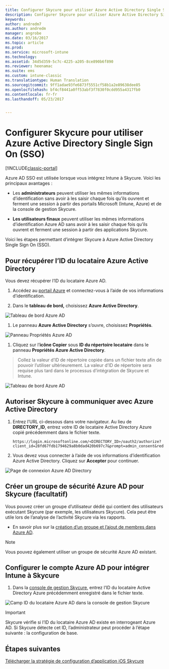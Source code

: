 ```yaml
---
title: Configurer Skycure pour utiliser Azure Active Directory Single Sign On | Microsoft Docs
description: Configurer Skycure pour utiliser Azure Active Directory Single Sign On (SSO)
keywords: 
author: andredm7
ms.author: andredm
manager: angrobe
ms.date: 03/16/2017
ms.topic: article
ms.prod: 
ms.service: microsoft-intune
ms.technology: 
ms.assetid: 34d5d359-5c7c-4225-a205-8ce890b6f890
ms.reviewer: heenamac
ms.suite: ems
ms.custom: intune-classic
ms.translationtype: Human Translation
ms.sourcegitcommit: 9ff1adae93fe6873f5551cf58b1a2e89638dee85
ms.openlocfilehash: bf4cf8441a0ff53abf3f7830f0cdd955a4317fb0
ms.contentlocale: fr-fr
ms.lasthandoff: 05/23/2017


---
```


# <a name="configure-skycure-to-use-azure-active-directory-single-sign-on-sso"></a>Configurer Skycure pour utiliser Azure Active Directory Single Sign On (SSO)

[!INCLUDE[classic-portal](../includes/classic-portal.md)]

Azure AD SSO est utilisée lorsque vous intégrez Intune à Skycure. Voici les principaux avantages :

-   Les **administrateurs** peuvent utiliser les mêmes informations d’identification sans avoir à les saisir chaque fois qu’ils ouvrent et ferment une session à partir des portails Microsoft (Intune, Azure) et de la console de gestion Skycure.

-   **Les utilisateurs finaux** peuvent utiliser les mêmes informations d’identification Azure AD sans avoir à les saisir chaque fois qu’ils ouvrent et ferment une session à partir des applications Skycure.

Voici les étapes permettant d’intégrer Skycure à Azure Active Directory Single Sign On (SSO).

## <a name="to-retrieve-the-azure-active-directory-tenant-id"></a>Pour récupérer l’ID du locataire Azure Active Directory

Vous devez récupérer l’ID du locataire Azure AD.

1.  Accédez au [portail Azure](https://portal.azure.com/) et connectez-vous à l’aide de vos informations d’identification.

2.  Dans le **tableau de bord,** choisissez **Azure Active Directory**.

![Tableau de bord Azure AD](../media/mtp/skycure-sso-1.png)

1.  Le panneau **Azure Active Directory** s’ouvre, choisissez **Propriétés**.

![Panneau Propriétés Azure AD](../media/mtp/skycure-sso-2.png)

1.  Cliquez sur l’**icône Copier** sous **ID du répertoire locataire** dans le panneau **Propriétés Azure Active Directory**.

> Collez la valeur d’ID de répertoire copiée dans un fichier texte afin de pouvoir l’utiliser ultérieurement. La valeur d’ID de répertoire sera requise plus tard dans le processus d’intégration de Skycure et Intune.

![Tableau de bord Azure AD](../media/mtp/skycure-sso-3.png)

## <a name="allow-skycure-to-communicate-with-azure-active-directory"></a>Autoriser Skycure à communiquer avec Azure Active Directory

1.  Entrez l’URL ci-dessous dans votre navigateur. Au lieu de **DIRECTORY_ID**, entrez votre ID de locataire Active Directory Azure copié précédemment dans le fichier texte.

        https://login.microsoftonline.com/<DIRECTORY_ID>/oauth2/authorize?client_id=28fd67fdb1794629a8b0dad420b697c7&prompt=admin_consent&redirect_uri=https%3A%2F%2Fmc.skycure.com%2Fapi%2Fexternal%2Fmdm%2Faad_app_consent%2Fmanagement_callback&response_type=code

2.  Vous devez vous connecter à l’aide de vos informations d’identification Azure Active Directory. Cliquez sur **Accepter** pour continuer.

![Page de connexion Azure AD Directory](../media/mtp/skycure-sso-4.png)

## <a name="create-an-azure-ad-security-group-for-skycure-optional"></a>Créer un groupe de sécurité Azure AD pour Skycure (facultatif)

Vous pouvez créer un groupe d’utilisateur dédié qui contient des utilisateurs exécutant Skycure (par exemple, les utilisateurs Skycure). Cela peut être utile lors de l’analyse de l’activité Skycure via les rapports.

-   En savoir plus sur la [création d’un groupe et l’ajout de membres dans Azure AD](https://docs.microsoft.com/azure/active-directory/active-directory-groups-create-azure-portal).

> [!NOTE] 
> Vous pouvez également utiliser un groupe de sécurité Azure AD existant.

## <a name="configure-the-azure-ad-account-to-integrate-intune-with-skycure"></a>Configurer le compte Azure AD pour intégrer Intune à Skycure

1.  Dans la [console de gestion Skycure](https://aad.skycure.com/), entrez l’ID du locataire Active Directory Azure précédemment enregistré dans le fichier texte.

![Camp ID du locataire Azure AD dans la console de gestion Skycure](../media/mtp/skycure-sso-5.png)

> [!IMPORTANT] 
> Skycure vérifie si l’ID du locataire Azure AD existe en interrogeant Azure AD. Si Skycure détecte cet ID, l’administrateur peut procéder à l’étape suivante : la configuration de base.

## <a name="next-steps"></a>Étapes suivantes

[Télécharger la stratégie de configuration d’application iOS Skycure](/intune-classic/deploy-use/download-skycure-ios-app-configuration-policy)

